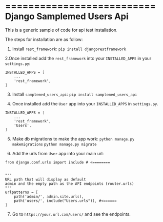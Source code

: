 ==========================
Django Samplemed Users Api
==========================

This is a generic sample of code for api test installation.

The steps for installation are as follow:

1. Install `rest_framework`:
  `pip install djangorestframework`

2.Once installed add the `rest_framework` into your `INSTALLED_APPS` in your `settings.py`:

```
INSTALLED_APPS = [
    ...
    'rest_framework',
]
```
3. Install `samplemed_users_api`:
   `pip install samplemed_users_api`

4. Once installed add the `User` app into your `INSTALLED_APPS` in `settings.py`.

```
INSTALLED_APPS = [
    ...
    'rest_framework',
    'Users',
]
```

5. Make db migrations to make the app work:
   `python manage.py makemigrations`
   `python manage.py migrate`

6. Add the urls from `User` app into your main url:

```
from django.conf.urls import include # <========


"""
URL path that will display as default 
admin and the empty path as the API endpoints (router.urls)
"""
urlpatterns = [
    path('admin/', admin.site.urls),
    path('users/', include("Users.urls")), #<======
]

```

7. Go to  `https://your.url.com/users/` and see the endpoints.

